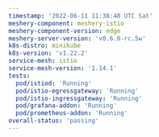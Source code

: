 ```yaml
---
timestamp: '2022-06-11 11:38:48 UTC Sat'
meshery-component: meshery-istio
meshery-component-version: edge
meshery-server-version: 'v0.6.0-rc.5w'
k8s-distro: minikube
k8s-version: 'v1.22.2'
service-mesh: istio
service-mesh-version: '1.14.1'
tests:
  pod/istiod: 'Running'
  pod/istio-egressgateway: 'Running'
  pod/istio-ingressgateway: 'Running'
  pod/grafana-addon: 'Running'
  pod/prometheus-addon: 'Running'
overall-status: 'passing'
---
```

